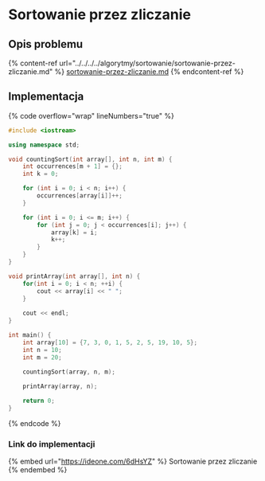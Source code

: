 # Sortowanie przez zliczanie

## Opis problemu

{% content-ref url="../../../../algorytmy/sortowanie/sortowanie-przez-zliczanie.md" %}
[sortowanie-przez-zliczanie.md](../../../../algorytmy/sortowanie/sortowanie-przez-zliczanie.md)
{% endcontent-ref %}

## Implementacja

{% code overflow="wrap" lineNumbers="true" %}
```cpp
#include <iostream>

using namespace std;

void countingSort(int array[], int n, int m) {
    int occurrences[m + 1] = {};
    int k = 0;

    for (int i = 0; i < n; i++) {
        occurrences[array[i]]++;
    }

    for (int i = 0; i <= m; i++) {
        for (int j = 0; j < occurrences[i]; j++) {
            array[k] = i;
            k++;
        }
    }
}

void printArray(int array[], int n) {
    for(int i = 0; i < n; ++i) {
        cout << array[i] << " ";
    }
 
    cout << endl;
}

int main() {
    int array[10] = {7, 3, 0, 1, 5, 2, 5, 19, 10, 5};
    int n = 10;
    int m = 20;
    
    countingSort(array, n, m);

    printArray(array, n);

    return 0;
}
```
{% endcode %}

### Link do implementacji

{% embed url="https://ideone.com/6dHsYZ" %}
Sortowanie przez zliczanie
{% endembed %}